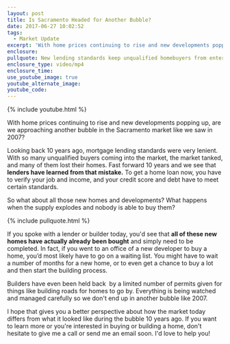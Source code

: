 ```yaml
---
layout: post
title: Is Sacramento Headed for Another Bubble?
date: 2017-06-27 10:02:52
tags:
  - Market Update
excerpt: 'With home prices continuing to rise and new developments popping up, are we approaching another bubble in the Sacramento market like we saw in 2007?'
enclosure:
pullquote: New lending standards keep unqualified homebuyers from entering the market like 2007.
enclosure_type: video/mp4
enclosure_time:
use_youtube_image: true
youtube_alternate_image:
youtube_code:
---
```



{% include youtube.html %}

With home prices continuing to rise and new developments popping up, are we approaching another bubble in the Sacramento market like we saw in 2007?

Looking back 10 years ago, mortgage lending standards were very lenient. With so many unqualified buyers coming into the market, the market tanked, and many of them lost their homes. Fast forward 10 years and we see that **lenders have learned from that mistake.** To get a home loan now, you have to verify your job and income, and your credit score and debt have to meet certain standards.

So what about all those new homes and developments? What happens when the supply explodes and nobody is able to buy them?

{% include pullquote.html %}

If you spoke with a lender or builder today, you'd see that **all of these new homes have actually already been bought** and simply need to be completed. In fact, if you went to an office of a new developer to buy a home, you’d most likely have to go on a waiting list. You might have to wait a number of months for a new home, or to even get a chance to buy a lot and then start the building process.

Builders have even been held back &nbsp;by a limited number of permits given for things like building roads for homes to go by. Everything is being watched and managed carefully so we don't end up in another bubble like 2007.

I hope that gives you a better perspective about how the market today differs from what it looked like during the bubble 10 years ago. If you want to learn more or you're interested in buying or building a home, don't hesitate to give me a call or send me an email soon. I'd love to help you!